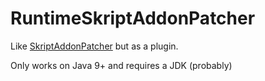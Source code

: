 # RuntimeSkriptAddonPatcher
Like [SkriptAddonPatcher](https://github.com/TPGamesNL/SkriptAddonPatcher) but as a plugin.

Only works on Java 9+ and requires a JDK (probably)